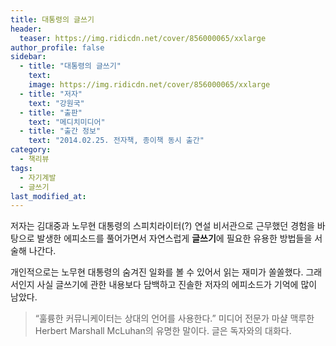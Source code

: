 ```yaml
---
title: 대통령의 글쓰기
header:
  teaser: https://img.ridicdn.net/cover/856000065/xxlarge
author_profile: false
sidebar:
  - title: "대통령의 글쓰기"
    text:
    image: https://img.ridicdn.net/cover/856000065/xxlarge
  - title: "저자"
    text: "강원국"
  - title: "출판"
    text: "메디치미디어"
  - title: "출간 정보"
    text: "2014.02.25. 전자책, 종이책 동시 출간"
category:
  - 책리뷰
tags:
  - 자기계발
  - 글쓰기
last_modified_at:
---
```


저자는 김대중과 노무현 대통령의 스피치라이터(?) 연설 비서관으로 근무했던 경험을 바탕으로 발생한 에피소드를 풀어가면서 자연스럽게 **글쓰기**에 필요한 유용한 방법들을 서술해 나간다.

개인적으로는 노무현 대통령의 숨겨진 일화를 볼 수 있어서 읽는 재미가 쏠쏠했다. 그래서인지 사실 글쓰기에 관한 내용보다 담백하고 진솔한 저자의 에피소드가 기억에 많이 남았다.

> “훌륭한 커뮤니케이터는 상대의 언어를 사용한다.” 미디어 전문가 마샬 맥루한Herbert Marshall McLuhan의 유명한 말이다. 글은 독자와의 대화다.
>
